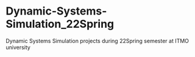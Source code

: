 # Dynamic-Systems-Simulation_22Spring
Dynamic Systems Simulation projects during 22Spring semester at ITMO university 
